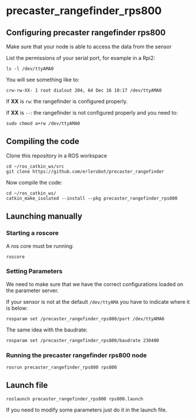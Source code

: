 # precaster_rangefinder_rps800

## Configuring precaster rangefinder rps800

Make sure that your node is able to access the data from the sensor

List the permissions of your serial port, for example in a Rpi2:

```
ls -l /dev/ttyAMA0
```

You will see something like to:

```
crw-rw-XX- 1 root dialout 204, 64 Dec 16 10:17 /dev/ttyAMA0
```

If **XX** is `rw`: the rangefinder is configured properly.

If **XX** is `--`: the rangefinder is not configured properly and you need to:

```
sudo chmod a+rw /dev/ttyAMA0
```

## Compiling the code

Clone this repository in a ROS workspace

```
cd ~/ros_catkin_ws/src
git clone https://github.com/erlerobot/precaster_rangefinder
```
Now compile the code:

```
cd ~/ros_catkin_ws/
catkin_make_isolated --install --pkg precaster_rangefinder_rps800
```

## Launching manually
### Starting a roscore

A ros core must be running:

```
roscore
```

### Setting Parameters

We need to make sure that we have the correct configurations loaded on the parameter server.

If your sensor is not at the default `/dev/ttyAMA` you have to indicate where it is below:

```
rosparam set /precaster_rangefinder_rps800/port /dev/ttyAMA0
```
The same idea with the baudrate:
```
rosparam set /precaster_rangefinder_rps800/baudrate 230400
```

### Running the precaster rangefinder rps800 node

```
rosrun precaster_rangefinder_rps800 rps800
```

## Launch file

```
roslaunch precaster_rangefinder_rps800 rps800.launch
```

If you need to modify some parameters just do it in the launch file.
